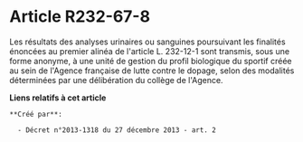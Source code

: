 # Article R232-67-8

Les résultats des analyses urinaires ou sanguines poursuivant les finalités énoncées au premier alinéa de l'article L.
232-12-1 sont transmis, sous une forme anonyme, à une unité de gestion du profil biologique du sportif créée au sein de
l'Agence française de lutte contre le dopage, selon des modalités déterminées par une délibération du collège de l'Agence.

**Liens relatifs à cet article**

	**Créé par**:

	  - Décret n°2013-1318 du 27 décembre 2013 - art. 2
